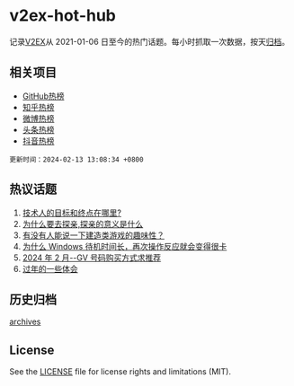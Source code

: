 # v2ex-hot-hub

 记录[V2EX](https://www.v2ex.com/)从 2021-01-06 日至今的热门话题。每小时抓取一次数据，按天[归档](archives)。
 
 ## 相关项目

- [GitHub热榜](https://github.com/lonnyzhang423/github-hot-hub)
- [知乎热榜](https://github.com/lonnyzhang423/zhihu-hot-hub)
- [微博热榜](https://github.com/lonnyzhang423/weibo-hot-hub)
- [头条热榜](https://github.com/lonnyzhang423/toutiao-hot-hub)
- [抖音热榜](https://github.com/lonnyzhang423/douyin-hot-hub)


 `更新时间：2024-02-13 13:08:34 +0800`

## 热议话题

1. [技术人的目标和终点在哪里?](https://www.v2ex.com/t/1015421)
1. [为什么要去探亲,探亲的意义是什么](https://www.v2ex.com/t/1015457)
1. [有没有人能说一下建造类游戏的趣味性？](https://www.v2ex.com/t/1015401)
1. [为什么 Windows 待机时间长，再次操作反应就会变得很卡](https://www.v2ex.com/t/1015452)
1. [2024 年 2 月--GV 号码购买方式求推荐](https://www.v2ex.com/t/1015419)
1. [过年的一些体会](https://www.v2ex.com/t/1015439)

## 历史归档

[archives](archives)

## License

See the [LICENSE](LICENSE) file for license rights and limitations (MIT).
